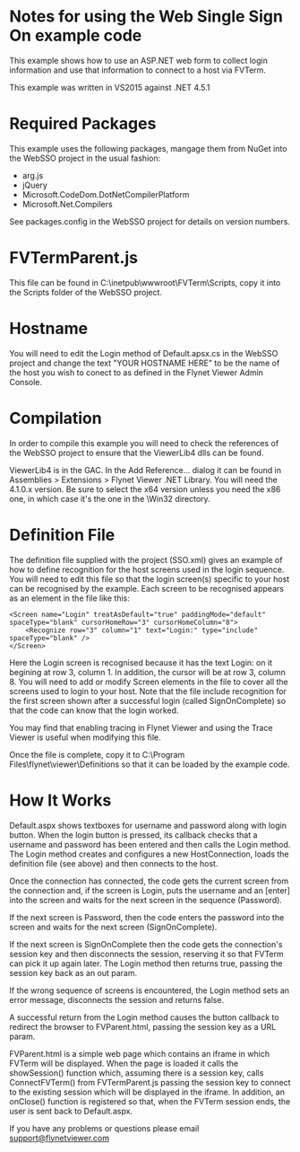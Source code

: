 Notes for using the Web Single Sign On example code
===================================================

This example shows how to use an ASP.NET web form to collect login information and use that information to connect
to a host via FVTerm.

This example was written in VS2015 against .NET 4.5.1

Required Packages
=================

This example uses the following packages, mangage them from NuGet into the WebSSO project in the usual fashion:

* arg.js
* jQuery
* Microsoft.CodeDom.DotNetCompilerPlatform
* Microsoft.Net.Compilers

See packages.config in the WebSSO project for details on version numbers.

FVTermParent.js
===============

This file can be found in C:\inetpub\wwwroot\FVTerm\Scripts, copy it into the Scripts folder of the WebSSO project.

Hostname
========

You will need to edit the Login method of Default.apsx.cs in the WebSSO project and change the text "YOUR HOSTNAME HERE" to be the name of the host you wish to
conect to as defined in the Flynet Viewer Admin Console.

Compilation
===========

In order to compile this example you will need to check the references of the WebSSO project to ensure that the ViewerLib4 dlls can be found.

ViewerLib4 is in the GAC. In the Add Reference... dialog it can be found in Assemblies > Extensions > Flynet Viewer .NET Library. You will need the 4.1.0.x version.
Be sure to select the x64 version unless you need the x86 one, in which case it's the one in the \Win32 directory.

Definition File
===============

The definition file supplied with the project (SSO.xml) gives an example of how to define recognition for the host screens used in the login sequence. You will
need to edit this file so that the login screen(s) specific to your host can be recognised by the example. Each screen to be recognised appears as an element
in the file like this:

~~~~
<Screen name="Login" treatAsDefault="true" paddingMode="default" spaceType="blank" cursorHomeRow="3" cursorHomeColumn="8">
    <Recognize row="3" column="1" text="Login:" type="include" spaceType="blank" />
</Screen>
~~~~

Here the Login screen is recognised because it has the text Login: on it begining at row 3, column 1. In addition, the cursor will be at row 3, column 8. You will
need to add or modify Screen elements in the file to cover all the screens used to login to your host. Note that the file include recognition for the first screen
shown after a successful login (called SignOnComplete) so that the code can know that the login worked.

You may find that enabling tracing in Flynet Viewer and using the Trace Viewer is useful when modifying this file.

Once the file is complete, copy it to C:\Program Files\flynet\viewer\Definitions so that it can be loaded by the example code.

How It Works
============

Default.aspx shows textboxes for username and password along with login button. When the login button is pressed, its callback checks that a username and password
has been entered and then calls the Login method. The Login method creates and configures a new HostConnection, loads the definition file (see above) and then
connects to the host.

Once the connection has connected, the code gets the current screen from the connection and, if the screen is Login, puts the username and an [enter] into the screen
and waits for the next screen in the sequence (Password).

If the next screen is Password, then the code enters the password into the screen and waits for the next screen (SignOnComplete).

If the next screen is SignOnComplete then the code gets the connection's session key and then disconnects the session, reserving it so that FVTerm can pick it up
again later. The Login method then returns true, passing the session key back as an out param.

If the wrong sequence of screens is encountered, the Login method sets an error message, disconnects the session and returns false.

A successful return from the Login method causes the button callback to redirect the browser to FVParent.html, passing the session key as a URL param.

FVParent.html is a simple web page which contains an iframe in which FVTerm will be displayed. When the page is loaded it calls the showSession() function which,
assuming there is a session key, calls ConnectFVTerm() from FVTermParent.js passing the session key to connect to the existing session which will be displayed
in the iframe. In addition, an onClose() function is registered so that, when the FVTerm session ends, the user is sent back to Default.aspx.

If you have any problems or questions please email support@flynetviewer.com

